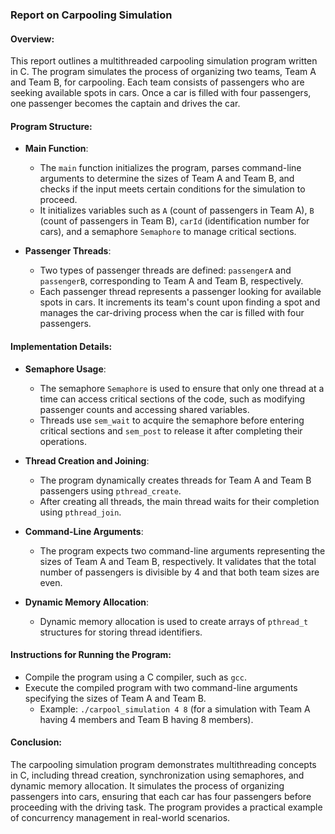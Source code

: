 ### Report on Carpooling Simulation

#### Overview:

This report outlines a multithreaded carpooling simulation program written in C. The program simulates the process of organizing two teams, Team A and Team B, for carpooling. Each team consists of passengers who are seeking available spots in cars. Once a car is filled with four passengers, one passenger becomes the captain and drives the car.

#### Program Structure:

- **Main Function**:
  - The `main` function initializes the program, parses command-line arguments to determine the sizes of Team A and Team B, and checks if the input meets certain conditions for the simulation to proceed.
  - It initializes variables such as `A` (count of passengers in Team A), `B` (count of passengers in Team B), `carId` (identification number for cars), and a semaphore `Semaphore` to manage critical sections.

- **Passenger Threads**:
  - Two types of passenger threads are defined: `passengerA` and `passengerB`, corresponding to Team A and Team B, respectively.
  - Each passenger thread represents a passenger looking for available spots in cars. It increments its team's count upon finding a spot and manages the car-driving process when the car is filled with four passengers.

#### Implementation Details:

- **Semaphore Usage**:
  - The semaphore `Semaphore` is used to ensure that only one thread at a time can access critical sections of the code, such as modifying passenger counts and accessing shared variables.
  - Threads use `sem_wait` to acquire the semaphore before entering critical sections and `sem_post` to release it after completing their operations.

- **Thread Creation and Joining**:
  - The program dynamically creates threads for Team A and Team B passengers using `pthread_create`.
  - After creating all threads, the main thread waits for their completion using `pthread_join`.

- **Command-Line Arguments**:
  - The program expects two command-line arguments representing the sizes of Team A and Team B, respectively. It validates that the total number of passengers is divisible by 4 and that both team sizes are even.

- **Dynamic Memory Allocation**:
  - Dynamic memory allocation is used to create arrays of `pthread_t` structures for storing thread identifiers.

#### Instructions for Running the Program:

- Compile the program using a C compiler, such as `gcc`.
- Execute the compiled program with two command-line arguments specifying the sizes of Team A and Team B.
  - Example: `./carpool_simulation 4 8` (for a simulation with Team A having 4 members and Team B having 8 members).

#### Conclusion:

The carpooling simulation program demonstrates multithreading concepts in C, including thread creation, synchronization using semaphores, and dynamic memory allocation. It simulates the process of organizing passengers into cars, ensuring that each car has four passengers before proceeding with the driving task. The program provides a practical example of concurrency management in real-world scenarios.
